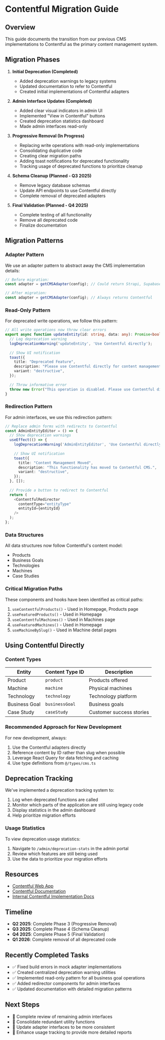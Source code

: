 
# Contentful Migration Guide

## Overview

This guide documents the transition from our previous CMS implementations to Contentful as the primary content management system.

## Migration Phases

1. **Initial Deprecation (Completed)**
   - Added deprecation warnings to legacy systems
   - Updated documentation to refer to Contentful
   - Created initial implementations of Contentful adapters

2. **Admin Interface Updates (Completed)**
   - Added clear visual indicators in admin UI
   - Implemented "View in Contentful" buttons
   - Created deprecation statistics dashboard
   - Made admin interfaces read-only

3. **Progressive Removal (In Progress)**
   - Replacing write operations with read-only implementations
   - Consolidating duplicative code
   - Creating clear migration paths
   - Adding toast notifications for deprecated functionality
   - Tracking usage of deprecated functions to prioritize cleanup

4. **Schema Cleanup (Planned - Q3 2025)**
   - Remove legacy database schemas
   - Update API endpoints to use Contentful directly
   - Complete removal of deprecated adapters

5. **Final Validation (Planned - Q4 2025)**
   - Complete testing of all functionality
   - Remove all deprecated code
   - Finalize documentation

## Migration Patterns

### Adapter Pattern

We use an adapter pattern to abstract away the CMS implementation details:

```typescript
// Before migration:
const adapter = getCMSAdapter(config); // Could return Strapi, Supabase, etc.

// After migration:
const adapter = getCMSAdapter(config); // Always returns Contentful
```

### Read-Only Pattern

For deprecated write operations, we follow this pattern:

```typescript
// All write operations now throw clear errors
export async function updateEntity(id: string, data: any): Promise<boolean> {
  // Log deprecation warning
  logDeprecationWarning('updateEntity', 'Use Contentful directly');
  
  // Show UI notification
  toast({
    title: "Deprecated Feature",
    description: "Please use Contentful directly for content management.",
    variant: "destructive",
  });
  
  // Throw informative error
  throw new Error("This operation is disabled. Please use Contentful directly.");
}
```

### Redirection Pattern

For admin interfaces, we use this redirection pattern:

```typescript
// Replace admin forms with redirects to Contentful
const AdminEntityEditor = () => {
  // Show deprecation warnings
  useEffect(() => {
    logDeprecationWarning('AdminEntityEditor', 'Use Contentful directly');
    
    // Show UI notification
    toast({
      title: "Content Management Moved",
      description: "This functionality has moved to Contentful CMS.",
      variant: "destructive",
    });
  }, []);
  
  // Provide a button to redirect to Contentful
  return (
    <ContentfulRedirector 
      contentType="entityType"
      entityId={entityId}
    />
  );
};
```

### Data Structures

All data structures now follow Contentful's content model:

- Products
- Business Goals
- Technologies
- Machines
- Case Studies

### Critical Migration Paths

These components and hooks have been identified as critical paths:

1. `useContentfulProducts()` - Used in Homepage, Products page
2. `useFeaturedProducts()` - Used in Homepage  
3. `useContentfulMachines()` - Used in Machines page
4. `useFeaturedMachines()` - Used in Homepage
5. `useMachineBySlug()` - Used in Machine detail pages

## Using Contentful Directly

### Content Types

| Entity | Content Type ID | Description |
|--------|----------------|-------------|
| Product | `product` | Products offered |
| Machine | `machine` | Physical machines |  
| Technology | `technology` | Technology platform |
| Business Goal | `businessGoal` | Business goals |
| Case Study | `caseStudy` | Customer success stories |

### Recommended Approach for New Development

For new development, always:

1. Use the Contentful adapters directly
2. Reference content by ID rather than slug when possible
3. Leverage React Query for data fetching and caching
4. Use type definitions from `@/types/cms.ts`

## Deprecation Tracking

We've implemented a deprecation tracking system to:

1. Log when deprecated functions are called
2. Monitor which parts of the application are still using legacy code
3. Display statistics in the admin dashboard
4. Help prioritize migration efforts

### Usage Statistics

To view deprecation usage statistics:

1. Navigate to `/admin/deprecation-stats` in the admin portal
2. Review which features are still being used
3. Use the data to prioritize your migration efforts

## Resources

- [Contentful Web App](https://app.contentful.com/)
- [Contentful Documentation](https://www.contentful.com/developers/docs/)
- [Internal Contentful Implementation Docs](./contentful-implementation.md)

## Timeline

- **Q2 2025**: Complete Phase 3 (Progressive Removal)
- **Q3 2025**: Complete Phase 4 (Schema Cleanup)
- **Q4 2025**: Complete Phase 5 (Final Validation)
- **Q1 2026**: Complete removal of all deprecated code

## Recently Completed Tasks

- ✅ Fixed build errors in mock adapter implementations
- ✅ Created centralized deprecation warning utilities
- ✅ Implemented read-only pattern for all business goal operations
- ✅ Added redirector components for admin interfaces
- ✅ Updated documentation with detailed migration patterns

## Next Steps

- 🔄 Complete review of remaining admin interfaces
- 🔄 Consolidate redundant utility functions
- 🔄 Update adapter interfaces to be more consistent
- 🔄 Enhance usage tracking to provide more detailed reports

